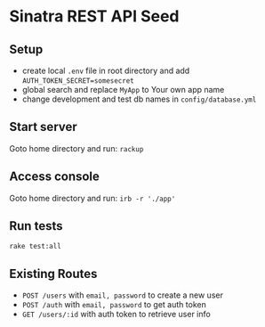 # Sinatra REST API Seed

## Setup
- create local `.env` file in root directory and add `AUTH_TOKEN_SECRET=somesecret`
- global search and replace `MyApp` to Your own app name
- change development and test db names in `config/database.yml`

## Start server
Goto home directory and run: `rackup`

## Access console
Goto home directory and run: `irb -r './app'`

## Run tests
`rake test:all`

## Existing Routes
- `POST /users` with `email, password` to create a new user
- `POST /auth` with `email, password` to get auth token
- `GET /users/:id` with auth token to retrieve user info
